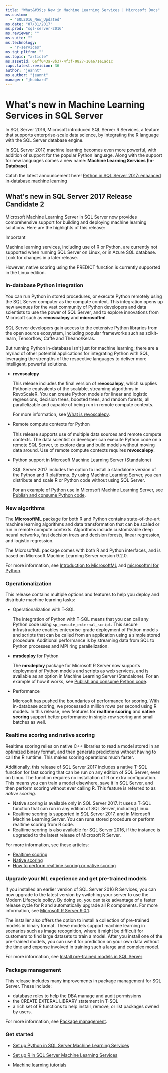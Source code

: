 ```yaml
---
title: "What&#39;s New in Machine Learning Services | Microsoft Docs"
ms.custom: 
  - "SQL2016_New_Updated"
ms.date: "07/31/2017"
ms.prod: "sql-server-2016"
ms.reviewer: ""
ms.suite: ""
ms.technology: 
  - "r-services"
ms.tgt_pltfrm: ""
ms.topic: "article"
ms.assetid: 6aff043a-8b37-4f3f-9827-10a671e1ad1c
caps.latest.revision: 36
author: "jeannt"
ms.author: "jeannt"
manager: "jhubbard"
---
```

# What's new in Machine Learning Services in SQL Server

In SQL Server 2016, Microsoft introduced SQL Server R Services, a feature that supports enterprise-scale data science, by integrating the R language with the SQL Server database engine.

In SQL Server 2017, machine learning becomes even more powerful, with addition of support for the popular Python language. Along with the support for new languages comes a new name: **Machine Learning Services (In-Database)**.

Catch the latest announcement here! [Python in SQL Server 2017: enhanced in-database machine learning](https://blogs.technet.microsoft.com/dataplatforminsider/2017/04/19/python-in-sql-server-2017-enhanced-in-database-machine-learning/)

## What's new in SQL Server 2017 Release Candidate 2

Microsoft Machine Learning Server in SQL Server now provides comprehensive support for building and deploying machine learning solutions. Here are the highlights of this release:

> [!IMPORTANT]
> 
> Machine learning services, including use of R or Python, are currently not supported when running SQL Server on Linux, or in Azure SQL database. Look for changes in a later release. 
> 
> However, native scoring using the PREDICT function is currently supported in the Linux edition. 
 
### In-database Python integration

You can run Python in stored procedures, or execute Python remotely using the SQL Server computer as the compute context. This integration opens up new avenues for the vast community of Python developers and data scientists to use the power of SQL Server, and to explore innovations from Microsoft such as **revoscalepy** and **microsoftml**.

SQL Server developers gain access to the extensive Python libraries from the open source ecosystem, including popular frameworks such as scikit-learn, Tensorflow, Caffe and Theano/Keras. 

But running Python in-database isn't just for machine learning; there are a myriad of other potential applications for integrating Python with SQL, leveraging the strengths of the respective languages to deliver more intelligent, powerful solutions.

+ **revoscalepy**

    This release includes the final version of **revoscalepy**, which supplies Pythonic equivalents of the scalable, streaming algorithms in RevoScaleR. You can create Python models for linear and logistic regressions, decision trees, boosted trees, and random forests, all parallelizable and capable of being run in remote compute contexts.

    For more information, see [What is revoscalepy](python/what-is-revoscalepy.md).

+ Remote compute contexts for Python

    This release supports use of multiple data sources and remote compute contexts. The data scientist or developer can execute Python code on a remote SQL Server, to explore data and build models without moving data around. Use of remote compute contexts requires **revoscalepy**.

+ Python support in Microsoft Machine Learning Server (Standalone)

    SQL Server 2017 includes the option to install a standalone version of the Python and R platforms. By using Machine Learning Server, you can distribute and scale R or Python code without using SQL Server.

    For an example of Python use in Microsoft Machine Learning Server, see [Publish and consume Python code](python/publish-consume-python-code.md).

### New algorithms

The **MicrosoftML** package for both R and Python contains state-of-the-art machine learning algorithms and data transformation that can be scaled or run in remote compute contexts. Algorithms include customizable deep neural networks, fast decision trees and decision forests, linear regression, and logistic regression.

The MicrosoftML package comes with both R and Python interfaces, and is based on Microsoft Machine Learning Server version 9.2.0.

For more information, see [Introduction to MicrosoftML](using-the-microsoftml-package.md) and [microsoftml for Python](https://docs.microsoft.com/r-server/python-reference/microsoftml/microsoftml-package).

### Operationalization

This release contains multiple options and features to help you deploy and distribute machine learning tasks:

+ Operationalization with T-SQL

    The integration of Python with T-SQL means that you can call any Python code using `sp_execute_external_script`. This secure infrastructure enables enterprise-grade deployment of Python models and scripts that can be called from an application using a simple stored procedure. Additional performance is by streaming data from SQL to Python processes and MPI ring parallelization.

+ **mrsdeploy** for Python

    The **mrsdeploy** package for Microsoft R Server now supports deployment of Python models and scripts as web services, and is available as an option in Machine Learning Server (Standalone). For an example of how it works, see [Publish and consume Python code](python/publish-consume-python-code.md).

+ Performance

    Microsoft has pushed the boundaries of performance for scoring. With in-database scoring, we processed a million rows per second using R models. In this release, new features for **realtime scoring** and **native scoring** support better performance in single-row scoring and small batches as well. 

### Realtime scoring and native scoring

Realtime scoring relies on native C++ libraries to read a model stored in an optimized binary format, and then generate predictions without having to call the R runtime. This makes scoring operations much faster.

Additionally, this release of SQL Server 2017 includes a native T-SQL function for fast scoring that can be run on any edition of SQL Server, even on Linux. The function requires no installation of R or extra configuration. This means you can train a model elsewhere, save it in SQL Server, and then perform scoring without ever calling R. This feature is referred to as _native scoring_.

  - Native scoring is available only in SQL Server 2017. It uses a T-SQL function that can run in any edition of SQL Server, including Linux.
 - Realtime scoring is supported in SQL Server 2017, and in Microsoft Machine Learning Server. You can runa stored procedure or perform realtime scoring from R code.
 - Realtime scoring is also available for SQL Server 2016, if the instance is upgraded to the latest release of Microsoft R Server.

For more information, see these articles:

 + [Realtime scoring](real-time-scoring.md)
 + [Native scoring](sql-native-scoring.md)
 + [How to perform realtime scoring or native scoring](r/how-to-do-realtime-scoring.md)

### Upgrade your ML experience and get pre-trained models

If you installed an earlier version of SQL Server 2016 R Services, you can now upgrade to the latest version by switching your server to use the Modern Lifecycle policy. By doing so, you can take advantage of a faster release cycle for R and automatically upgrade all R components. For more information, see [Microsoft R Server 9.0.1](https://docs.microsoft.com/r-server/whats-new-in-r-server).

The installer also offers the option to install a collection of pre-trained models in binary format. These models support machine learning in scenarios such as image recognition, where it might be difficult for customers to find large datasets to train a model. After you install one of the pre-trained models, you can use it for prediction on your own data without the time and expense involved in training such a large and complex model.

For more information, see [Install pre-trained models in SQL Server](r/install-pretrained-models-sql-server.md)

### Package management

This release includes many improvements in package management for SQL Server. These include:

- database roles to help the DBA manage and audit permissions
- the CREATE EXTERAL LIBRARY statement in T-SQL
- a rich set of R functions to help install, remove, or list packages owned by users.

For more information, see [Package management](r/r-package-management-for-sql-server-r-services.md).

### Get started

+ [Set up Python in SQL Server Machine Learning Services](../advanced-analytics/python/setup-python-machine-learning-services.md)

+ [Set up R in SQL Server Machine Learning Services](r/set-up-sql-server-r-services-in-database.md)

+ [Machine learning tutorials](tutorials/machine-learning-services-tutorials.md)